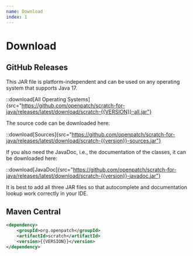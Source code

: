 ```yaml
---
name: Download
index: 1
---
```


# Download

## GitHub Releases

This JAR file is platform-independent and can be used on any operating system that supports Java 17.

::download[All Operating Systems]{src="https://github.com/openpatch/scratch-for-java/releases/latest/download/scratch-{{VERSION}}-all.jar"}

The source code can be downloaded here:

::download[Sources]{src="https://github.com/openpatch/scratch-for-java/releases/latest/download/scratch-{{version}}-sources.jar"}

If you also need the JavaDoc, i.e., the documentation of the classes, it can be downloaded here:

::download[JavaDoc]{src="https://github.com/openpatch/scratch-for-java/releases/latest/download/scratch-{{version}}-javadoc.jar"}

It is best to add all three JAR files so that autocomplete and documentation lookup work correctly in your IDE.

## Maven Central

```xml
<dependency>
    <groupId>org.openpatch</groupId>
    <artifactId>scratch</artifactId>
    <version>{{VERSION}}</version>
</dependency>
```
